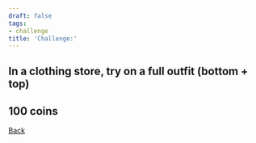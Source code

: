 ```yaml
---
draft: false
tags:
- challenge
title: 'Challenge:'
---
```

## In a clothing store, try on a full outfit (bottom + top)
## 100 coins
[Back](/jetlag) 
